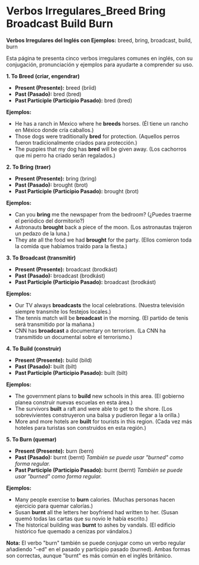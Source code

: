 # Verbos Irregulares_Breed Bring Broadcast Build Burn



**Verbos Irregulares del Inglés con Ejemplos:**  breed, bring, broadcast, build, burn

Esta página te presenta cinco verbos irregulares comunes en inglés, con su conjugación, pronunciación y ejemplos para ayudarte a comprender su uso.

**1. To Breed (criar, engendrar)**

*   **Present (Presente):** breed (bríid)
*   **Past (Pasado):** bred (bred)
*   **Past Participle (Participio Pasado):** bred (bred)

**Ejemplos:**

*   He has a ranch in Mexico where he **breeds** horses. (Él tiene un rancho en México donde cría caballos.)
*   Those dogs were traditionally **bred** for protection. (Aquellos perros fueron tradicionalmente criados para protección.)
*   The puppies that my dog has **bred** will be given away. (Los cachorros que mi perro ha criado serán regalados.)

**2. To Bring (traer)**

*   **Present (Presente):** bring (bring)
*   **Past (Pasado):** brought (brot)
*   **Past Participle (Participio Pasado):** brought (brot)

**Ejemplos:**

*   Can you **bring** me the newspaper from the bedroom? (¿Puedes traerme el periódico del dormitorio?)
*   Astronauts **brought** back a piece of the moon. (Los astronautas trajeron un pedazo de la luna.)
*   They ate all the food we had **brought** for the party. (Ellos comieron toda la comida que habíamos traído para la fiesta.)

**3. To Broadcast (transmitir)**

*   **Present (Presente):** broadcast (brodkást)
*   **Past (Pasado):** broadcast (brodkást)
*   **Past Participle (Participio Pasado):** broadcast (brodkást)

**Ejemplos:**

*   Our TV always **broadcasts** the local celebrations. (Nuestra televisión siempre transmite los festejos locales.)
*   The tennis match will be **broadcast** in the morning. (El partido de tenis será transmitido por la mañana.)
*   CNN has **broadcast** a documentary on terrorism. (La CNN ha transmitido un documental sobre el terrorismo.)

**4. To Build (construir)**

*   **Present (Presente):** build (bild)
*   **Past (Pasado):** built (bilt)
*   **Past Participle (Participio Pasado):** built (bilt)

**Ejemplos:**

*   The government plans to **build** new schools in this area. (El gobierno planea construir nuevas escuelas en esta área.)
*   The survivors **built** a raft and were able to get to the shore. (Los sobrevivientes construyeron una balsa y pudieron llegar a la orilla.)
*   More and more hotels are **built** for tourists in this region. (Cada vez más hoteles para turistas son construidos en esta región.)

**5. To Burn (quemar)**

*   **Present (Presente):** burn (bern)
*   **Past (Pasado):** burnt (bernt) *También se puede usar "burned" como forma regular.*
*   **Past Participle (Participio Pasado):** burnt (bernt) *También se puede usar "burned" como forma regular.*

**Ejemplos:**

*   Many people exercise to **burn** calories. (Muchas personas hacen ejercicio para quemar calorías.)
*   Susan **burnt** all the letters her boyfriend had written to her. (Susan quemó todas las cartas que su novio le había escrito.)
*   The historical building was **burnt** to ashes by vandals. (El edificio histórico fue quemado a cenizas por vándalos.)

**Nota:**  El verbo "burn" también se puede conjugar como un verbo regular añadiendo "-ed" en el pasado y participio pasado (burned). Ambas formas son correctas, aunque "burnt" es más común en el inglés británico.

